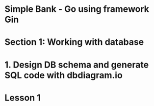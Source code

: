 # Simple Bank - Go using framework Gin

# Section 1: Working with database

# 1. Design DB schema and generate SQL code with dbdiagram.io

# Lesson 1
